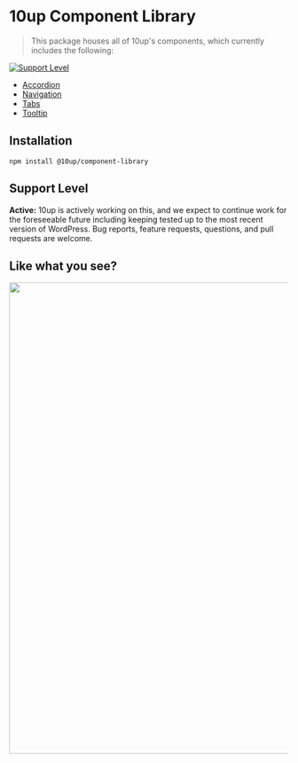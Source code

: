 # 10up Component Library

> This package houses all of 10up's components, which currently includes the following:

[![Support Level](https://img.shields.io/badge/support-active-green.svg)](#support-level)

* [Accordion](https://github.com/10up/component-accordion)
* [Navigation](https://github.com/10up/component-navigation)
* [Tabs](https://github.com/10up/component-tabs)
* [Tooltip](https://github.com/10up/component-tooltip)

## Installation

`npm install @10up/component-library`

## Support Level

**Active:** 10up is actively working on this, and we expect to continue work for the foreseeable future including keeping tested up to the most recent version of WordPress.  Bug reports, feature requests, questions, and pull requests are welcome.

## Like what you see?

<a href="http://10up.com/contact/"><img src="https://10updotcom-wpengine.s3.amazonaws.com/uploads/2016/10/10up-Github-Banner.png" width="850"></a>
